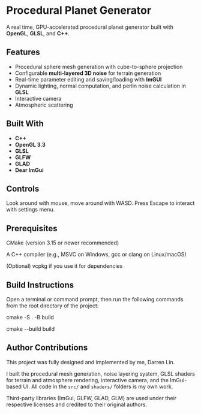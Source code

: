 # Procedural Planet Generator

A real time, GPU-accelerated procedural planet generator built with **OpenGL**, **GLSL**, and **C++**.

## Features
- Procedural sphere mesh generation with cube-to-sphere projection
- Configurable **multi-layered 3D noise** for terrain generation
- Real-time parameter editing and saving/loading with **ImGUI**
- Dynamic lighting, normal computation, and perlin noise calculation in **GLSL**
- Interactive camera
- Atmospheric scattering

## Built With
- **C++**
- **OpenGL 3.3**
- **GLSL**
- **GLFW**
- **GLAD**
- **Dear ImGui**

## Controls
Look around with mouse, move around with WASD. Press Escape to interact with settings menu.

## Prerequisites
CMake (version 3.15 or newer recommended)

A C++ compiler (e.g., MSVC on Windows, gcc or clang on Linux/macOS)

(Optional) vcpkg if you use it for dependencies

## Build Instructions
Open a terminal or command prompt, then run the following commands from the root directory of the project:

cmake -S . -B build

cmake --build build

## Author Contributions

This project was fully designed and implemented by me, Darren Lin.

I built the procedural mesh generation, noise layering system, GLSL shaders for terrain and atmosphere rendering, interactive camera, and the ImGui-based UI. All code in the `src/` and `shaders/` folders is my own work.

Third-party libraries (ImGui, GLFW, GLAD, GLM) are used under their respective licenses and credited to their original authors.
